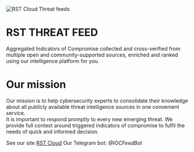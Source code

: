 ![RST Cloud Threat feeds](https://github.com//rstcloud/rstthreats/blob/master/rst_logo.png?raw=true)

# RST THREAT FEED
Aggregated Indicators of Compromise collected and cross-verified from multiple open and community-supported sources, enriched and ranked using our intelligence platform for you.

# Our mission
Our mission is to help cybersecurity experts to consolidate their knowledge about all publicly available threat intelligence sources in one convenient service.  
It is important to respond promptly to every new emerging threat. We provide full context around triggered indicators of compromise to fulfil the needs of quick and informed decision.

See our site [RST Cloud](https://rstcloud.net)
Our Telegram bot: *@IOCFeedBot*